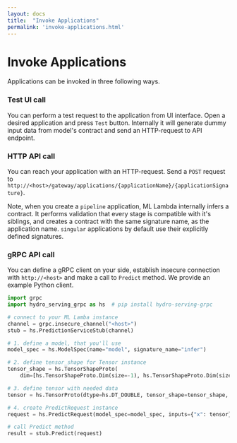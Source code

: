 ```yaml
---
layout: docs
title:  "Invoke Applications"
permalink: 'invoke-applications.html'
---
```


# Invoke Applications

Applications can be invoked in three following ways. 

### Test UI call

You can perform a test request to the application from UI interface. Open a desired application and press `Test` button. Internally it will generate dummy input data from model's contract and send an HTTP-request to API endpoint. 

### HTTP API call

You can reach your application with an HTTP-request. Send a `POST` request to `http://<host>/gateway/applications/{applicationName}/{applicationSignature}`. 

Note, when you create a `pipeline` application, ML Lambda internally infers a contract. It performs validation that every stage is compatible with it's siblings, and creates a contract with the same signature name, as the application name. `singular` applications by default use their explicitly defined signatures.

### gRPC API call

You can define a gRPC client on your side, establish insecure connection with `http://<host>` and make a call to `Predict` method. We provide an example Python client. 

```python
import grpc 
import hydro_serving_grpc as hs  # pip install hydro-serving-grpc

# connect to your ML Lamba instance
channel = grpc.insecure_channel("<host>")
stub = hs.PredictionServiceStub(channel)

# 1. define a model, that you'll use
model_spec = hs.ModelSpec(name="model", signature_name="infer")

# 2. define tensor_shape for Tensor instance
tensor_shape = hs.TensorShapeProto(
    dim=[hs.TensorShapeProto.Dim(size=-1), hs.TensorShapeProto.Dim(size=2)])

# 3. define tensor with needed data
tensor = hs.TensorProto(dtype=hs.DT_DOUBLE, tensor_shape=tensor_shape, double_val=[1,1,1,1])

# 4. create PredictRequest instance
request = hs.PredictRequest(model_spec=model_spec, inputs={"x": tensor})

# call Predict method
result = stub.Predict(request)
```
